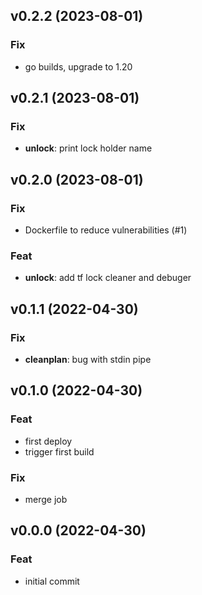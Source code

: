## v0.2.2 (2023-08-01)

### Fix

- go builds, upgrade to 1.20

## v0.2.1 (2023-08-01)

### Fix

- **unlock**: print lock holder name

## v0.2.0 (2023-08-01)

### Fix

- Dockerfile to reduce vulnerabilities (#1)

### Feat

- **unlock**: add tf lock cleaner and debuger

## v0.1.1 (2022-04-30)

### Fix

- **cleanplan**: bug with stdin pipe

## v0.1.0 (2022-04-30)

### Feat

- first deploy
- trigger first build

### Fix

- merge job

## v0.0.0 (2022-04-30)

### Feat

- initial commit
